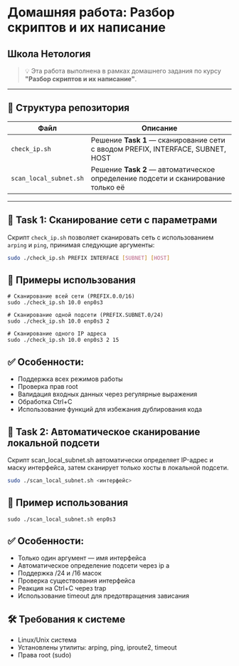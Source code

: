 # Домашняя работа: Разбор скриптов и их написание  
## Школа Нетология

> 💡 Эта работа выполнена в рамках домашнего задания по курсу **"Разбор скриптов и их написание"**.

---

## 📁 Структура репозитория

| Файл | Описание |
|------|--------|
| `check_ip.sh` | Решение **Task 1** — сканирование сети с вводом PREFIX, INTERFACE, SUBNET, HOST |
| `scan_local_subnet.sh` | Решение **Task 2** — автоматическое определение подсети и сканирование только её |

---

## 🧩 Task 1: Сканирование сети с параметрами

Скрипт `check_ip.sh` позволяет сканировать сеть с использованием `arping` и `ping`, принимая следующие аргументы:

```bash
sudo ./check_ip.sh PREFIX INTERFACE [SUBNET] [HOST]
```
## 🔹 Примеры использования
```
# Сканирование всей сети (PREFIX.0.0/16)
sudo ./check_ip.sh 10.0 enp0s3

# Сканирование одной подсети (PREFIX.SUBNET.0/24)
sudo ./check_ip.sh 10.0 enp0s3 2

# Сканирование одного IP адреса
sudo ./check_ip.sh 10.0 enp0s3 2 15
```
## ✅ Особенности:
+ Поддержка всех режимов работы
+ Проверка прав root
+ Валидация входных данных через регулярные выражения
+ Обработка Ctrl+C
+ Использование функций для избежания дублирования кода

## 🧩 Task 2: Автоматическое сканирование локальной подсети
Скрипт scan_local_subnet.sh автоматически определяет IP-адрес и маску интерфейса, затем сканирует только хосты в локальной подсети.
```bash
sudo ./scan_local_subnet.sh <интерфейс>
```
## 🔹 Пример использования

```
sudo ./scan_local_subnet.sh enp0s3
```

## ✅ Особенности:
+ Только один аргумент — имя интерфейса
+ Автоматическое определение подсети через ip a
+ Поддержка /24 и /16 масок
+ Проверка существования интерфейса
+ Реакция на Ctrl+C через trap
+ Использование timeout для предотвращения зависания

## 🛠️ Требования к системе
+ Linux/Unix система
+ Установлены утилиты: arping, ping, iproute2, timeout
+ Права root (sudo)
